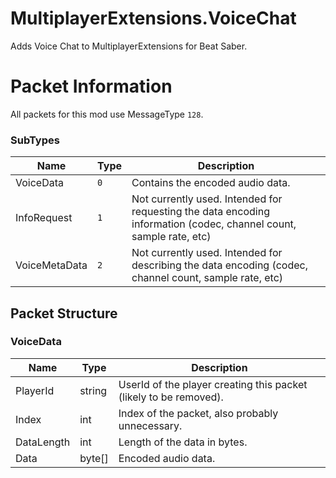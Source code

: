 # MultiplayerExtensions.VoiceChat
Adds Voice Chat to MultiplayerExtensions for Beat Saber.

# Packet Information
All packets for this mod use MessageType `128`.
### SubTypes
|Name|Type|Description|
|---|---|---|
|VoiceData|`0`|Contains the encoded audio data.|
|InfoRequest|`1`|Not currently used. Intended for requesting the data encoding information (codec, channel count, sample rate, etc)|
|VoiceMetaData|`2`|Not currently used. Intended for describing the data encoding (codec, channel count, sample rate, etc)|

## Packet Structure
### VoiceData
|Name|Type|Description|
|---|---|---|
|PlayerId|string|UserId of the player creating this packet (likely to be removed).|
|Index|int|Index of the packet, also probably unnecessary.|
|DataLength|int|Length of the data in bytes.|
|Data|byte[]|Encoded audio data.|
